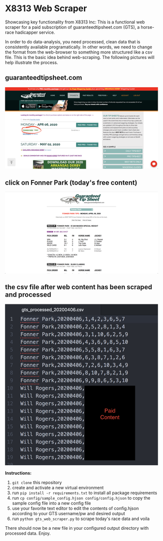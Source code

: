 # X8313 Web Scraper
Showcasing key functionality from X8313 Inc: This is a functional web scraper for a paid subscription of guaranteedtipsheet.com (GTS), a horse-race hadicapper service. 

In order to do data-analysis, you need processed, clean data that is consistently available programatically. In other words, we need to change the format from the web-browser to something more structured like a csv file. This is the basic idea behind web-scraping. The following pictures will help illustrate the process. 

## guaranteedtipsheet.com
![](pics/gts_web_opening.png)

## click on Fonner Park (today's free content)
![](pics/gts_web_data.png)

## the csv file after web content has been scraped and processed
![](pics/gts_processed_data.png)

**Instructions:**
1. `git clone` this repository
1. create and activate a new virtual environment
1. run `pip install -r requirements.txt` to install all package requirements
1. run `cp config/sample_config.hjson config/config.hjson` to copy the sample config file into a new config file 
1. use your favorite text editor to edit the contents of config.hjson according to your GTS username/pw and desired output
1. run `python gts_web_scraper.py` to scrape today's race data and voila

There should now be a new file in your configured output directory with processed data. Enjoy.

